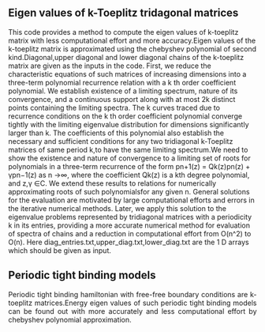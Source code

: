 <h2> Eigen values of k-Toeplitz tridagonal matrices</h2>


<p align="justify">

This code provides a method to compute the eigen values of k-toeplitz matrix with less computational effort and more accuracy.Eigen values of the k-toeplitz matrix is approximated using the chebyshev polynomial of second kind.Diagonal,upper diagonal and lower diagonal chains of the k-toeplitz matrix are given as the inputs in the code.
First, we reduce the characteristic equations of such matrices of increasing dimensions into a three-term polynomial recurrence relation with a k th order coefficient polynomial. We establish existence of a limiting spectrum, nature of its convergence, and a continuous support along with at most 2k distinct points containing the limiting spectra. The k curves traced due to recurrence conditions on the k th order coefficient polynomial converge tightly with the limiting eigenvalue distribution for dimensions significantly larger than k. The coefficients of this polynomial also establish the necessary and sufficient conditions for any two tridiagonal k-Toeplitz matrices of same period k,to have the same limiting spectrum.We need to show the existence and nature of convergence to a limiting set of roots for polynomials in a three-term recurrence of the form pn+1(z) = Qk(z)pn(z) + γpn−1(z) as n →∞, where the coefficient Qk(z) is a kth degree polynomial, and z,γ ∈C. We extend these results to relations for numerically approximating roots of such polynomialsfor any given n. General solutions for the evaluation are motivated by large computational efforts and errors in the iterative numerical methods. Later, we apply this solution to the eigenvalue problems represented by tridiagonal matrices with a periodicity k in its entries, providing a more accurate numerical method for evaluation of spectra of chains and a
reduction in computational effort from O(n^2) to O(n).
Here diag_entries.txt,upper_diag.txt,lower_diag.txt are the 1 D arrays which should be given as input.
</p>


<h2>Periodic tight binding models</h2>

<p align="justify">
  Periodic tight binding hamiltonian with free-free boundary conditions are k-toeplitz matrices.Energy eigen values of such periodic tight binding models can be found out with more accurately and less computational effort by chebyshev polynomial approximation.
</p>
